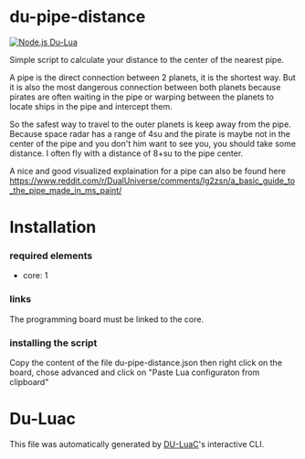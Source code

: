 # du-pipe-distance

[![Node.js Du-Lua](https://github.com/tiramon/du_pipe_distance_widget/actions/workflows/du-lua.yml/badge.svg)](https://github.com/tiramon/du_pipe_distance_widget/actions/workflows/du-lua.yml)

Simple script to calculate your distance to the center of the nearest pipe.

A pipe is the direct connection between 2 planets, it is the shortest way. But it is also the most dangerous connection between both planets because pirates are often waiting in the pipe or warping between the planets to locate ships in the pipe and intercept them. 

So the safest way to travel to the outer planets is keep away from the pipe. Because space radar has a range of 4su and the pirate is maybe not in the center of the pipe and you don't him want to see you, you should take some distance. I often fly with a distance of 8+su to the pipe center.

A nice and good visualized explaination for a pipe can also be found here https://www.reddit.com/r/DualUniverse/comments/lg2zsn/a_basic_guide_to_the_pipe_made_in_ms_paint/

# Installation

### required elements

- core: 1

### links

The programming board must be linked to the core.

### installing the script

Copy the content of the file du-pipe-distance.json then right click on the board, chose advanced and click on "Paste Lua configuraton from clipboard"

# Du-Luac

This file was automatically generated by [DU-LuaC](https://github.com/wolfe-labs/DU-LuaC)'s interactive CLI.
